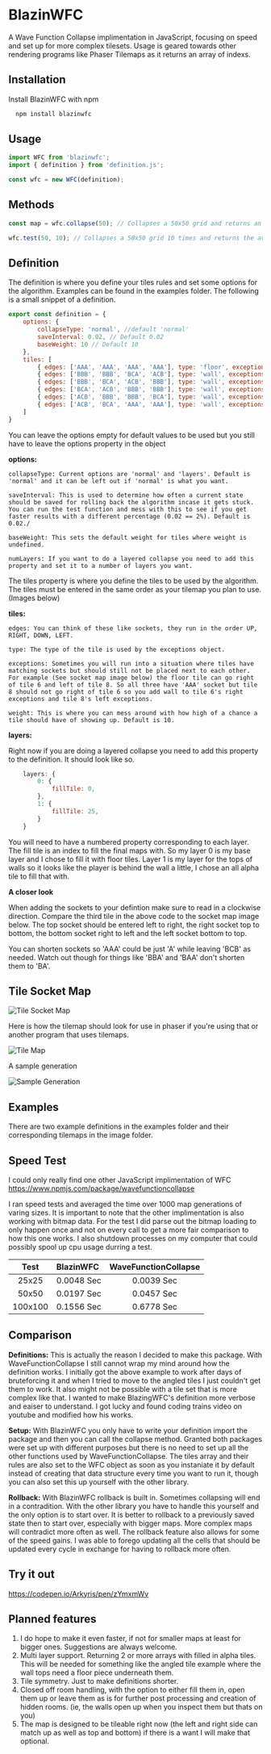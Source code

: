 
# BlazinWFC

A Wave Function Collapse implimentation in JavaScript, focusing on speed and set up for more complex tilesets.
Usage is geared towards other rendering programs like Phaser Tilemaps as it returns an array of indexs.

## Installation

Install BlazinWFC with npm

```bash
  npm install blazinwfc
```
    
## Usage

```javascript
import WFC from 'blazinwfc';
import { definition } from 'definition.js';

const wfc = new WFC(definition);
```

## Methods

```javascript
const map = wfc.collapse(50); // Collapses a 50x50 grid and returns an array of indexs

wfc.test(50, 10); // Collapses a 50x50 grid 10 times and returns the average time in seconds
```

## Definition

The definition is where you define your tiles rules and set some options for the algorithm.
Examples can be found in the examples folder. The following is a small snippet of a definition.

```javascript
export const definition = {
    options: {
        collapseType: 'normal', //default 'normal'
        saveInterval: 0.02, // Default 0.02
        baseWeight: 10 // Default 10
    },
    tiles: [
        { edges: ['AAA', 'AAA', 'AAA', 'AAA'], type: 'floor', exceptions: undefined, weight: 30 },
        { edges: ['BBB', 'BBB', 'BCA', 'ACB'], type: 'wall', exceptions: undefined, weight: 3 },
        { edges: ['BBB', 'BCA', 'ACB', 'BBB'], type: 'wall', exceptions: undefined, weight: 3 },
        { edges: ['BCA', 'ACB', 'BBB', 'BBB'], type: 'wall', exceptions: undefined, weight: 3 },
        { edges: ['ACB', 'BBB', 'BBB', 'BCA'], type: 'wall', exceptions: undefined, weight: 3 },
        { edges: ['ACB', 'BCA', 'AAA', 'AAA'], type: 'wall', exceptions: {down: ['wall'], left: ['wall']}, weight: 5 },
    ]
}
```

You can leave the options empty for default values to be used but you still have to leave the options property in the object

**options:**

    collapseType: Current options are 'normal' and 'layers'. Default is 'normal' and it can be left out if 'normal' is what you want.

    saveInterval: This is used to determine how often a current state should be saved for rolling back the algorithm incase it gets stuck. You can run the test function and mess with this to see if you get faster results with a different percentage (0.02 == 2%). Default is 0.02./

    baseWeight: This sets the default weight for tiles where weight is undefined.

    numLayers: If you want to do a layered collapse you need to add this property and set it to a number of layers you want.

The tiles property is where you define the tiles to be used by the algorithm.
The tiles must be entered in the same order as your tilemap you plan to use. (Images below)

**tiles:**

    edges: You can think of these like sockets, they run in the order UP, RIGHT, DOWN, LEFT.

    type: The type of the tile is used by the exceptions object.

    exceptions: Sometimes you will run into a situation where tiles have matching sockets but should still not be placed next to each other. For example (See socket map image below) the floor tile can go right of tile 6 and left of tile 8. So all three have 'AAA' socket but tile 8 should not go right of tile 6 so you add wall to tile 6's right exceptions and tile 8's left exceptions.

    weight: This is where you can mess around with how high of a chance a tile should have of showing up. Default is 10.

**layers:**

Right now if you are doing a layered collapse you need to add this property to the definition. It should look like so.

```javascript
    layers: {
        0: {
            fillTile: 0,
        },
        1: {
            fillTile: 25,
        }
    }
```

You will need to have a numbered property corresponding to each layer. The fill tile is an index to fill the final maps with. So my layer 0 is my base layer and I chose to fill it with floor tiles. Layer 1 is my layer for the tops of walls so it looks like the player is behind the wall a little, I chose an all alpha tile to fill that with.

**A closer look**

When adding the sockets to your defintion make sure to read in a clockwise direction. Compare the third tile in the above code to the socket map image below. The top socket should be entered left to right, the right socket top to bottom, the bottom socket right to left and the left socket bottom to top.

You can shorten sockets so 'AAA' could be just 'A' while leaving 'BCB' as needed. Watch out though for things like 'BBA' and 'BAA' don't shorten them to 'BA'. 

## Tile Socket Map
![Tile Socket Map](images/simplesockets.png)

Here is how the tilemap should look for use in phaser if you're using that or another program that uses tilemaps.

![Tile Map](images/simpletiles.png)

A sample generation

![Sample Generation](images/simplesample.png)


## Examples

There are two example definitions in the examples folder and their corresponding tilemaps in the image folder.

## Speed Test

I could only really find one other JavaScript implimentation of WFC https://www.npmjs.com/package/wavefunctioncollapse

I ran speed tests and averaged the time over 1000 map generations of varing sizes. It is important to note that the other implimentation is also working with bitmap data. For the test I did parse out the bitmap loading to only happen once and not on every call to get a more fair comparison to how this one works. I also shutdown processes on my computer that could possibly spool up cpu usage durring a test.

|Test   |BlazinWFC |WaveFunctionCollapse|
|:-----:|:---------|:------------------:|
|25x25  |0.0048 Sec|0.0039 Sec          |
|50x50  |0.0197 Sec|0.0457 Sec          |
|100x100|0.1556 Sec|0.6778 Sec          |

## Comparison

**Definitions:** This is actually the reason I decided to make this package. With WaveFunctionCollapse I still cannot wrap my mind around how the definition works. I initially got the above example to work after days of bruteforcing it and when I tried to move to the angled tiles I just couldn't get them to work. It also might not be possible with a tile set that is more complex like that. I wanted to make BlazingWFC's definition more verbose and eaiser to understand. I got lucky and found coding trains video on youtube and modified how his works.

**Setup:** With BlazinWFC you only have to write your definition import the package and then you can call the collapse method. Granted both packages were set up with different purposes but there is no need to set up all the other functions used by WaveFunctionCollapse. The tiles array and their rules are also set to the WFC object as soon as you instaniate it by default instead of creating that data structure every time you want to run it, though you can also set this up yourself with the other library.

**Rollback:** With BlazinWFC rollback is built in. Sometimes collapsing will end in a contradition. With the other library you have to handle this yourself and the only option is to start over. It is better to rollback to a previously saved state then to start over, especially with bigger maps. More complex maps will contradict more often as well. The rollback feature also allows for some of the speed gains. I was able to forego updating all the cells that should be updated every cycle in exchange for having to rollback more often. 


## Try it out

https://codepen.io/Arkyris/pen/zYmxmWv

## Planned features
1. I do hope to make it even faster, if not for smaller maps at least for bigger ones. Suggestions are always welcome.
2. Multi layer support. Returning 2 or more arrays with filled in alpha tiles. This will be needed for something like the angled tile example where the wall tops need a floor piece underneath them.
3. Tile symmetry. Just to make definitions shorter.
4. Closed off room handling, with the option to either fill them in, open them up or leave them as is for further post processing and creation of hidden rooms. (ie, the walls open up when you inspect them but thats on you)
5. The map is designed to be tileable right now (the left and right side can match up as well as top and bottom) if there is a want I will make that optional.